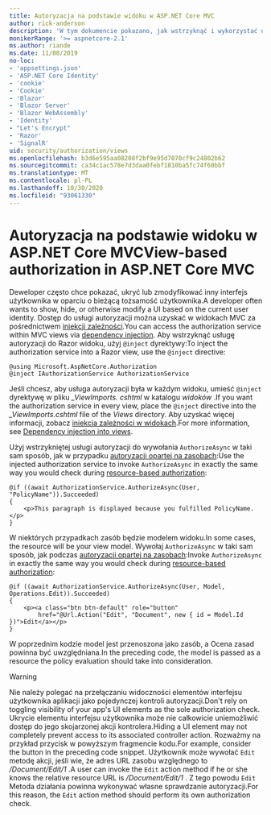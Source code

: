 ```yaml
---
title: Autoryzacja na podstawie widoku w ASP.NET Core MVC
author: rick-anderson
description: 'W tym dokumencie pokazano, jak wstrzyknąć i wykorzystać usługę autoryzacji w Razor widoku ASP.NET Core.'
monikerRange: '>= aspnetcore-2.1'
ms.author: riande
ms.date: 11/08/2019
no-loc:
- 'appsettings.json'
- 'ASP.NET Core Identity'
- 'cookie'
- 'Cookie'
- 'Blazor'
- 'Blazor Server'
- 'Blazor WebAssembly'
- 'Identity'
- "Let's Encrypt"
- 'Razor'
- 'SignalR'
uid: security/authorization/views
ms.openlocfilehash: b3d6e595aa08208f2bf9e95d7070cf9c24802b62
ms.sourcegitcommit: ca34c1ac578e7d3daa0febf1810ba5fc74f60bbf
ms.translationtype: MT
ms.contentlocale: pl-PL
ms.lasthandoff: 10/30/2020
ms.locfileid: "93061330"
---
```

# <a name="view-based-authorization-in-aspnet-core-mvc"></a><span data-ttu-id="75e68-103">Autoryzacja na podstawie widoku w ASP.NET Core MVC</span><span class="sxs-lookup"><span data-stu-id="75e68-103">View-based authorization in ASP.NET Core MVC</span></span>

<span data-ttu-id="75e68-104">Deweloper często chce pokazać, ukryć lub zmodyfikować inny interfejs użytkownika w oparciu o bieżącą tożsamość użytkownika.</span><span class="sxs-lookup"><span data-stu-id="75e68-104">A developer often wants to show, hide, or otherwise modify a UI based on the current user identity.</span></span> <span data-ttu-id="75e68-105">Dostęp do usługi autoryzacji można uzyskać w widokach MVC za pośrednictwem [iniekcji zależności](xref:fundamentals/dependency-injection).</span><span class="sxs-lookup"><span data-stu-id="75e68-105">You can access the authorization service within MVC views via [dependency injection](xref:fundamentals/dependency-injection).</span></span> <span data-ttu-id="75e68-106">Aby wstrzyknąć usługę autoryzacji do Razor widoku, użyj `@inject` dyrektywy:</span><span class="sxs-lookup"><span data-stu-id="75e68-106">To inject the authorization service into a Razor view, use the `@inject` directive:</span></span>

```cshtml
@using Microsoft.AspNetCore.Authorization
@inject IAuthorizationService AuthorizationService
```

<span data-ttu-id="75e68-107">Jeśli chcesz, aby usługa autoryzacji była w każdym widoku, umieść `@inject` dyrektywę w pliku *_ViewImports. cshtml* w katalogu *widoków* .</span><span class="sxs-lookup"><span data-stu-id="75e68-107">If you want the authorization service in every view, place the `@inject` directive into the *_ViewImports.cshtml* file of the *Views* directory.</span></span> <span data-ttu-id="75e68-108">Aby uzyskać więcej informacji, zobacz [iniekcja zależności w widokach](xref:mvc/views/dependency-injection).</span><span class="sxs-lookup"><span data-stu-id="75e68-108">For more information, see [Dependency injection into views](xref:mvc/views/dependency-injection).</span></span>

<span data-ttu-id="75e68-109">Użyj wstrzykniętej usługi autoryzacji do wywołania `AuthorizeAsync` w taki sam sposób, jak w przypadku [autoryzacji opartej na zasobach](xref:security/authorization/resourcebased#security-authorization-resource-based-imperative):</span><span class="sxs-lookup"><span data-stu-id="75e68-109">Use the injected authorization service to invoke `AuthorizeAsync` in exactly the same way you would check during [resource-based authorization](xref:security/authorization/resourcebased#security-authorization-resource-based-imperative):</span></span>

```cshtml
@if ((await AuthorizationService.AuthorizeAsync(User, "PolicyName")).Succeeded)
{
    <p>This paragraph is displayed because you fulfilled PolicyName.</p>
}
```

<span data-ttu-id="75e68-110">W niektórych przypadkach zasób będzie modelem widoku.</span><span class="sxs-lookup"><span data-stu-id="75e68-110">In some cases, the resource will be your view model.</span></span> <span data-ttu-id="75e68-111">Wywołaj `AuthorizeAsync` w taki sam sposób, jak podczas [autoryzacji opartej na zasobach](xref:security/authorization/resourcebased#security-authorization-resource-based-imperative):</span><span class="sxs-lookup"><span data-stu-id="75e68-111">Invoke `AuthorizeAsync` in exactly the same way you would check during [resource-based authorization](xref:security/authorization/resourcebased#security-authorization-resource-based-imperative):</span></span>

```cshtml
@if ((await AuthorizationService.AuthorizeAsync(User, Model, Operations.Edit)).Succeeded)
{
    <p><a class="btn btn-default" role="button"
        href="@Url.Action("Edit", "Document", new { id = Model.Id })">Edit</a></p>
}
```

<span data-ttu-id="75e68-112">W poprzednim kodzie model jest przenoszona jako zasób, a Ocena zasad powinna być uwzględniana.</span><span class="sxs-lookup"><span data-stu-id="75e68-112">In the preceding code, the model is passed as a resource the policy evaluation should take into consideration.</span></span>

> [!WARNING]
> <span data-ttu-id="75e68-113">Nie należy polegać na przełączaniu widoczności elementów interfejsu użytkownika aplikacji jako pojedynczej kontroli autoryzacji.</span><span class="sxs-lookup"><span data-stu-id="75e68-113">Don't rely on toggling visibility of your app's UI elements as the sole authorization check.</span></span> <span data-ttu-id="75e68-114">Ukrycie elementu interfejsu użytkownika może nie całkowicie uniemożliwić dostęp do jego skojarzonej akcji kontrolera.</span><span class="sxs-lookup"><span data-stu-id="75e68-114">Hiding a UI element may not completely prevent access to its associated controller action.</span></span> <span data-ttu-id="75e68-115">Rozważmy na przykład przycisk w powyższym fragmencie kodu.</span><span class="sxs-lookup"><span data-stu-id="75e68-115">For example, consider the button in the preceding code snippet.</span></span> <span data-ttu-id="75e68-116">Użytkownik może wywołać `Edit` metodę akcji, jeśli wie, że adres URL zasobu względnego to */Document/Edit/1* .</span><span class="sxs-lookup"><span data-stu-id="75e68-116">A user can invoke the `Edit` action method if he or she knows the relative resource URL is */Document/Edit/1* .</span></span> <span data-ttu-id="75e68-117">Z tego powodu `Edit` Metoda działania powinna wykonywać własne sprawdzanie autoryzacji.</span><span class="sxs-lookup"><span data-stu-id="75e68-117">For this reason, the `Edit` action method should perform its own authorization check.</span></span>
